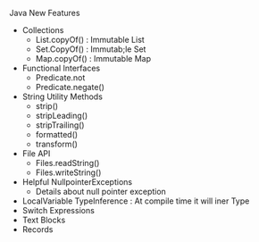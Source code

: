 Java New Features 
- Collections
   - List.copyOf() : Immutable List 
   - Set.CopyOf() : Immutab;le Set
   - Map.copyOf() : Immutable Map
- Functional Interfaces
   - Predicate.not
   - Predicate.negate() 
- String Utility Methods
   - strip()
   - stripLeading()
   - stripTrailing()
   - formatted()
   - transform()
- File API
   - Files.readString()
   - Files.writeString()
- Helpful NullpointerExceptions
   - Details about null pointer exception
- LocalVariable TypeInference : At compile time it will iner Type
- Switch Expressions
- Text Blocks
- Records 

